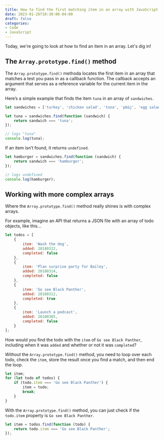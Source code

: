 ```yaml
---
title: How to find the first matching item in an array with JavaScript
date: 2023-01-26T10:30:00-04:00
draft: false
categories:
- Code
- JavaScript
---
```


Today, we're going to look at how to find an item in an array. Let's dig in!

## The `Array.prototype.find()` method

The `Array.prototype.find()` methoda locates the first item in an array that matches a test you pass in as a callback function. The callback accepts an argument that serves as a reference variable for the current item in the array.

Here’s a simple example that finds the item `tuna` in an array of `sandwiches`.

```js
let sandwiches = ['turkey', 'chicken salad', 'tuna', 'pb&j', 'egg salad'];

let tuna = sandwiches.find(function (sandwich) {
	return sandwich === 'tuna';
});

// logs "tuna"
console.log(tuna);
```

If an item isn’t found, it returns `undefined`.

```js
let hamburger = sandwiches.find(function (sandwich) {
	return sandwich === 'hamburger';
});

// logs undefined
console.log(hamburger);
```

## Working with more complex arrays

Where the `Array.prototype.find()` method really shines is with complex arrays.

For example, imagine an API that returns a JSON file with an array of todo objects, like this...

```js
let todos = [
	{
		item: 'Wash the dog',
		added: 20180322,
		completed: false
	},
	{
		item: 'Plan surprise party for Bailey',
		added: 20180314,
		completed: false
	},
	{
		item: 'Go see Black Panther',
		added: 20180312,
		completed: true
	},
	{
		item: 'Launch a podcast',
		added: 20180305,
		completed: false
	}
];
```

How would you find the todo with the `item` of `Go see Black Panther`, including when it was `added` and whether or not it was `completed`?

_Without_ the `Array.prototype.find()` method, you need to loop over each todo, check the `item`, store the result once you find a match, and then end the loop.

```js
let item;
for (let todo of todos) {
	if (todo.item === 'Go see Black Panther') {
		item = todo;
		break;
	}
}
```

With the `Array.prototype.find()` method, you can just check if the `todo.item` property is `Go see Black Panther`.

```js
let item = todos.find(function (todo) {
	return todo.item === 'Go see Black Panther';
});
```